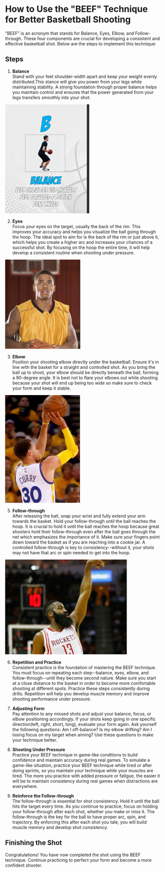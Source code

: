 # How to Use the "BEEF" Technique for Better Basketball Shooting

“BEEF” is an acronym that stands for Balance, Eyes, Elbow, and Follow-through. These four components are crucial for developing a consistent and effective basketball shot. Below are the steps to implement this technique:

## Steps

1. **Balance**  
   Stand with your feet shoulder-width apart and keep your weight evenly distributed.This stance will give you power from your legs while maintaining stability. A strong foundation through proper balance helps you maintain control and ensures that the power generated from your legs transfers smoothly into your shot.
   
![Alt Text](https://github.com/PaigeFrank/Writing-Descriptions-in-Markdown/blob/main/Screenshot%202024-09-04%20172736.png?raw=true)

2. **Eyes**  
   Focus your eyes on the target, usually the back of the rim. This improves your accuracy and helps you visualize the ball going through the hoop. The ideal spot to aim for is the back of the rim or just above it, which helps you create a higher arc and increases your chances of a successful shot. By focusing on the hoop the entire time, it will help develop a consistent routine when shooting under pressure. 

![Alt Text](https://github.com/PaigeFrank/Writing-Descriptions-in-Markdown/blob/main/Screenshot%202024-09-04%20172946.png?raw=true)

3. **Elbow**  
   Position your shooting elbow directly under the basketball. Ensure it's in line with the basket for a straight and controlled shot. As you bring the ball up to shoot, your elbow should be directly beneath the ball, forming a 90-degree angle. It is best not to flare your elbows out while shooting because your shot will end up being too wide so make sure to check your form and keep it stable.

![Alt Text](https://github.com/PaigeFrank/Writing-Descriptions-in-Markdown/blob/main/Screenshot%202024-09-04%20173033.png?raw=true)

5. **Follow-through**  
   After releasing the ball, snap your wrist and fully extend your arm towards the basket. Hold your follow-through until the ball reaches the hoop. It is crucial to hold it until the ball reaches the hoop because great shooters hold their follow-through even after the ball goes through the net which emphasizes the importance of it. Make sure your fingers point down toward the basket as if you are reaching into a cookie jar. A controlled follow-through is key to consistency--without it, your shots may not have that arc or spin needed to get into the hoop.

![Alt Text](https://github.com/PaigeFrank/Writing-Descriptions-in-Markdown/blob/main/Screenshot%202024-09-04%20173120.png?raw=true)

6. **Repetition and Practice**  
   Consistent practice is the foundation of mastering the BEEF technique. You must focus on repeating each step--balance, eyes, elbow, and follow-through--until they become second nature. Make sure you start at a close distance to the basket in order to become more comfortable shooting at different spots. Practice these steps consistently during drills. Repetition will help you develop muscle memory and improve shooting performance under pressure.

7. **Adjusting Form**  
   Pay attention to any missed shots and adjust your balance, focus, or elbow positioning accordingly. If your shots keep going in one specific direction(left, right, short, long), evaluate your form again. Ask yourself the following questions: Am I off-balance? Is my elbow drifting? Am I losing focus on my target when aiming? Use these questions to make your technique better. 

8. **Shooting Under Pressure**  
   Practice your BEEF technique in game-like conditions to build confidence and maintain accuracy during real games. To simulate a game-like situation, practice your BEEF technique while tired or after doing sprints, so you maintain your technique while your muscles are tired. The more you practice with added pressure or fatigue, the easier it will be to maintain consistency during real games when distractions are everywhere.

9. **Reinforce the Follow-through**  
   The follow-through is essential for shot consistency. Hold it until the ball hits the target every time. As you continue to practice, focus on holding your follow-through after each shot, whether you make or miss it. The follow-through is the key for the ball to have proper arc, spin, and trajectory. By enforcing this after each shot you tale, you will build muscle memory and develop shot consistency. 

## Finishing the Shot  
Congratulations! You have now completed the shot using the BEEF technique. Continue practicing to perfect your form and become a more confident shooter.


